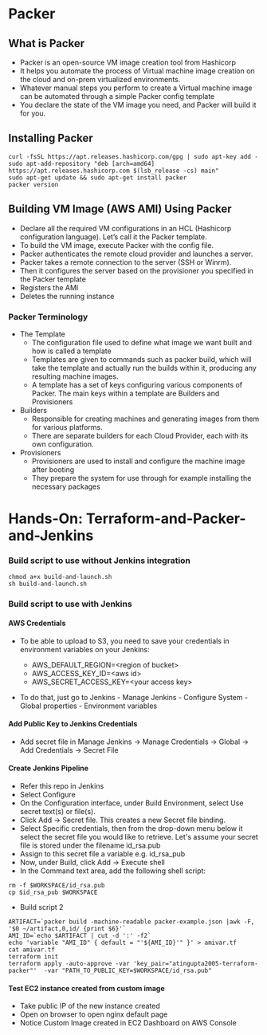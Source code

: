 # Packer

## What is Packer

- Packer is an open-source VM image creation tool from Hashicorp
- It helps you automate the process of Virtual machine image creation on the cloud and on-prem virtualized environments.
- Whatever manual steps you perform to create a Virtual machine image can be automated through a simple Packer config template
- You declare the state of the VM image you need, and Packer will build it for you.

## Installing Packer
```
curl -fsSL https://apt.releases.hashicorp.com/gpg | sudo apt-key add -
sudo apt-add-repository "deb [arch=amd64] https://apt.releases.hashicorp.com $(lsb_release -cs) main"
sudo apt-get update && sudo apt-get install packer
packer version
```

## Building VM Image (AWS AMI) Using Packer
- Declare all the required VM configurations in an HCL (Hashicorp configuration language). Let’s call it the Packer template.
- To build the VM image, execute Packer with the config file.
- Packer authenticates the remote cloud provider and launches a server.
- Packer takes a remote connection to the server (SSH or Winrm).
- Then it configures the server based on the provisioner you specified in the Packer template
- Registers the AMI
- Deletes the running instance

### Packer Terminology
- The Template
  - The configuration file used to define what image we want built and how is called a template
  - Templates are given to commands such as packer build, which will take the template and actually run the builds within it, producing any resulting machine images.
  - A template has a set of keys configuring various components of Packer. The main keys within a template are Builders and Provisioners
- Builders
  - Responsible for creating machines and generating images from them for various platforms.
  - There are separate builders for each Cloud Provider, each with its own configuration.
- Provisioners
  - Provisioners are used to install and configure the machine image after booting
  - They prepare the system for use through for example installing the necessary packages


# Hands-On: Terraform-and-Packer-and-Jenkins
### Build script to use without Jenkins integration
```
chmod a+x build-and-launch.sh
sh build-and-launch.sh
```

### Build script to use with Jenkins
#### AWS Credentials
- To be able to upload to S3, you need to save your credentials in environment variables on your Jenkins:
  - AWS_DEFAULT_REGION=\<region of bucket\>
  - AWS_ACCESS_KEY_ID=\<aws id\>
  - AWS_SECRET_ACCESS_KEY=\<your access key\>

- To do that, just go to Jenkins - Manage Jenkins - Configure System - Global properties - Environment variables

#### Add Public Key to Jenkins Credentials
 - Add secret file in Manage Jenkins -> Manage Credentials -> Global -> Add Credentials -> Secret File

#### Create Jenkins Pipeline
 - Refer this repo in Jenkins
 - Select Configure
 - On the Configuration interface, under Build Environment, select Use secret text(s) or file(s).
 - Click Add -> Secret file. This creates a new Secret file binding.
 - Select Specific credentials, then from the drop-down menu below it select the secret file you would like to retrieve. Let's assume your secret file is stored under the filename id_rsa.pub
 - Assign to this secret file a variable e.g. id_rsa_pub
 - Now, under Build, click Add -> Execute shell
 - In the Command text area, add the following shell script:
```
rm -f $WORKSPACE/id_rsa.pub
cp $id_rsa_pub $WORKSPACE
```

 - Build script 2
```
ARTIFACT=`packer build -machine-readable packer-example.json |awk -F, '$0 ~/artifact,0,id/ {print $6}'`
AMI_ID=`echo $ARTIFACT | cut -d ':' -f2`
echo 'variable "AMI_ID" { default = "'${AMI_ID}'" }' > amivar.tf
cat amivar.tf
terraform init
terraform apply -auto-approve -var 'key_pair="atingupta2005-terraform-packer"'  -var "PATH_TO_PUBLIC_KEY=$WORKSPACE/id_rsa.pub"
```

#### Test EC2 instance created from custom image
  - Take public IP of the new instance created
  - Open on browser to open nginx default page
  - Notice Custom Image created in EC2 Dashboard on AWS Console
